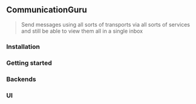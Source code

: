 ## CommunicationGuru

> Send messages using all sorts of transports via all sorts of services and still be able to view them all in a single inbox

### Installation

### Getting started

### Backends

### UI